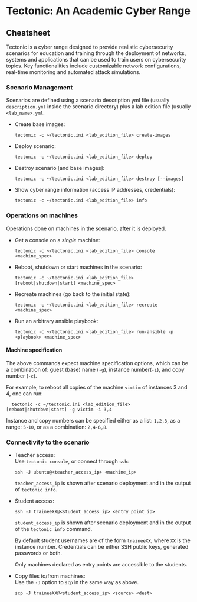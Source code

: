 # Tectonic: An Academic Cyber Range
## Cheatsheet
Tectonic is a cyber range designed to provide realistic cybersecurity
scenarios for education and training through the deployment of
networks, systems and applications that can be used to train users on
cybersecurity topics. Key functionalities include customizable network
configurations, real-time monitoring and automated attack simulations.


### Scenario Management
Scenarios are defined using a scenario description yml file (usually
`description.yml` inside the scenario directory) plus a lab edition
file (usually `<lab_name>.yml`.

+ Create base images:
  ```
  tectonic -c ~/tectonic.ini <lab_edition_file> create-images
  ```
+ Deploy scenario:
  ```
  tectonic -c ~/tectonic.ini <lab_edition_file> deploy
  ```
+ Destroy scenario [and base images]:
  ```
  tectonic -c ~/tectonic.ini <lab_edition_file> destroy [--images]
  ```
+ Show cyber range information (access IP addresses, credentials):
  ```
  tectonic -c ~/tectonic.ini <lab_edition_file> info
  ```

### Operations on machines
Operations done on machines in the scenario, after it is deployed.

+ Get a console on a *single* machine:
  ```
  tectonic -c ~/tectonic.ini <lab_edition_file> console <machine_spec>
  ```
+ Reboot, shutdown or start machines in the scenario:
  ```
  tectonic -c ~/tectonic.ini <lab_edition_file> [reboot|shutdown|start] <machine_spec>
  ```
+ Recreate machines (go back to the initial state):
  ```
  tectonic -c ~/tectonic.ini <lab_edition_file> recreate <machine_spec>
  ```
+ Run an arbitrary ansible playbook:
  ```
  tectonic -c ~/tectonic.ini <lab_edition_file> run-ansible -p <playbook> <machine_spec>
  ```

#### Machine specification
The above commands expect machine specification options, which can be
a combination of: guest (base) name (`-g`), instance number(`-i`), and
copy number (`-c`).

For example, to reboot all copies of the machine `victim` of instances 3 and 4, one can run:
```
  tectonic -c ~/tectonic.ini <lab_edition_file> [reboot|shutdown|start] -g victim -i 3,4
```

Instance and copy numbers can be specified either as a list: `1,2,3`, as a range: `5-10`, or as a combination: `2,4-6,8`. 


### Connectivity to the scenario
+ Teacher access:  
  Use `tectonic console`, or connect through `ssh`:
  ```
  ssh -J ubuntu@<teacher_access_ip> <machine_ip>
  ```
  `teacher_access_ip` is shown after scenario deployment and in
  the output of `tectonic info`.

+ Student access:
  ```
  ssh -J traineeXX@<student_access_ip> <entry_point_ip>
  ```
  `student_access_ip` is shown after scenario deployment and in the
  output of the `tectonic info` command.

  By default student usernames are of the form `traineeXX`, where `XX`
  is the instance number. Credentials can be either SSH public keys,
  generated passwords or both.

  Only machines declared as entry points are accessible to the
  students.
    
+ Copy files to/from machines:  
  Use the `-J` option to `scp` in the same way as above.
  ```
  scp -J traineeXX@<student_access_ip> <source> <dest>
  ```
  

  












